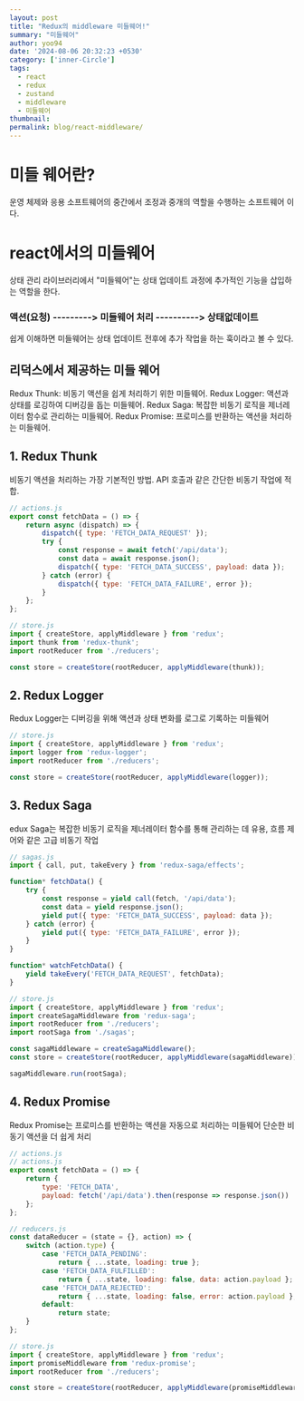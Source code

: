 ```yaml
---
layout: post
title: "Redux의 middleware 미들웨어!"
summary: "미들웨어"
author: yoo94
date: '2024-08-06 20:32:23 +0530'
category: ['inner-Circle']
tags:
  - react
  - redux
  - zustand
  - middleware
  - 미들웨어
thumbnail: 
permalink: blog/react-middleware/
---
```

# 미들 웨어란? 
운영 체제와 응용 소프트웨어의 중간에서 조정과 중개의 역할을 수행하는 소프트웨어 이다.

# react에서의 미들웨어
상태 관리 라이브러리에서 "미들웨어"는 상태 업데이트 과정에 추가적인 기능을 삽입하는 역할을 한다.

### 액션(요청) ---------> 미들웨어 처리 ----------> 상태없데이트
쉽게 이해하면 미들웨어는 상태 업데이트 전후에 추가 작업을 하는 훅이라고 볼 수 있다.

## 리덕스에서 제공하는 미들 웨어

Redux Thunk: 비동기 액션을 쉽게 처리하기 위한 미들웨어.
Redux Logger: 액션과 상태를 로깅하여 디버깅을 돕는 미들웨어.
Redux Saga: 복잡한 비동기 로직을 제너레이터 함수로 관리하는 미들웨어.
Redux Promise: 프로미스를 반환하는 액션을 처리하는 미들웨어.

## 1. Redux Thunk
비동기 액션을 처리하는 가장 기본적인 방법. API 호출과 같은 간단한 비동기 작업에 적합.

```javascript
// actions.js
export const fetchData = () => {
    return async (dispatch) => {
        dispatch({ type: 'FETCH_DATA_REQUEST' });
        try {
            const response = await fetch('/api/data');
            const data = await response.json();
            dispatch({ type: 'FETCH_DATA_SUCCESS', payload: data });
        } catch (error) {
            dispatch({ type: 'FETCH_DATA_FAILURE', error });
        }
    };
};

// store.js
import { createStore, applyMiddleware } from 'redux';
import thunk from 'redux-thunk';
import rootReducer from './reducers';

const store = createStore(rootReducer, applyMiddleware(thunk));
```
## 2. Redux Logger
Redux Logger는 디버깅을 위해 액션과 상태 변화를 로그로 기록하는 미들웨어

```javascript
// store.js
import { createStore, applyMiddleware } from 'redux';
import logger from 'redux-logger';
import rootReducer from './reducers';

const store = createStore(rootReducer, applyMiddleware(logger));

```
## 3. Redux Saga
edux Saga는 복잡한 비동기 로직을 제너레이터 함수를 통해 관리하는 데 유용, 흐름 제어와 같은 고급 비동기 작업

```javascript
// sagas.js
import { call, put, takeEvery } from 'redux-saga/effects';

function* fetchData() {
    try {
        const response = yield call(fetch, '/api/data');
        const data = yield response.json();
        yield put({ type: 'FETCH_DATA_SUCCESS', payload: data });
    } catch (error) {
        yield put({ type: 'FETCH_DATA_FAILURE', error });
    }
}

function* watchFetchData() {
    yield takeEvery('FETCH_DATA_REQUEST', fetchData);
}

// store.js
import { createStore, applyMiddleware } from 'redux';
import createSagaMiddleware from 'redux-saga';
import rootReducer from './reducers';
import rootSaga from './sagas';

const sagaMiddleware = createSagaMiddleware();
const store = createStore(rootReducer, applyMiddleware(sagaMiddleware));

sagaMiddleware.run(rootSaga);
```
## 4. Redux Promise
Redux Promise는 프로미스를 반환하는 액션을 자동으로 처리하는 미들웨어
단순한 비동기 액션을 더 쉽게 처리

```javascript
// actions.js
// actions.js
export const fetchData = () => {
    return {
        type: 'FETCH_DATA',
        payload: fetch('/api/data').then(response => response.json())
    };
};

// reducers.js
const dataReducer = (state = {}, action) => {
    switch (action.type) {
        case 'FETCH_DATA_PENDING':
            return { ...state, loading: true };
        case 'FETCH_DATA_FULFILLED':
            return { ...state, loading: false, data: action.payload };
        case 'FETCH_DATA_REJECTED':
            return { ...state, loading: false, error: action.payload };
        default:
            return state;
    }
};

// store.js
import { createStore, applyMiddleware } from 'redux';
import promiseMiddleware from 'redux-promise';
import rootReducer from './reducers';

const store = createStore(rootReducer, applyMiddleware(promiseMiddleware));
```
